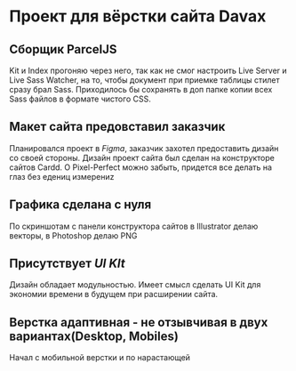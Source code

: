 # Проект для вёрстки сайта Davax 

## Cборщик ParcelJS 
Kit и Index прогоняю через него, так как не смог настроить Live Server и Live Sass Watcher, на то, чтобы документ при приемке таблицы стилет сразу брал Sass.
Приходилось бы сохранять в доп папке копии всех Sass файлов в формате чистого CSS.

## Макет сайта предовставил заказчик
Планировался проект в _Figma_, заказчик захотел предоставить дизайн со своей стороны.
Дизайн проект сайта был сделан на конструкторе сайтов Cardd. О Pixel-Perfect можно забыть, придется все делать на глаз без едениц измерениz

## Графика сделана с нуля
По скриншотам с панели конструктора сайтов в Illustrator делаю векторы, в Photoshop делаю PNG

## Присутствует _UI KIt_
Дизайн обладает модульностью. Имеет смысл сделать UI Kit для экономии времени в будущем при расширении сайта.

## Верстка адаптивная - не отзывчивая в двух вариантах(Desktop, Mobiles)
Начал с мобильной верстки и по нарастающей
